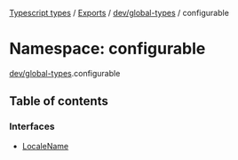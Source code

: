 [Typescript types](../index.md) / [Exports](../modules.md) / [dev/global-types](dev_global_types.md) / configurable

# Namespace: configurable

[dev/global-types](dev_global_types.md).configurable

## Table of contents

### Interfaces

- [LocaleName](../interfaces/dev_global_types.configurable.LocaleName.md)
